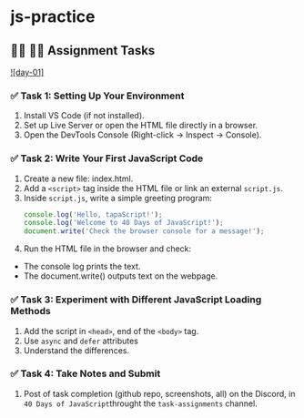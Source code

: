 # js-practice

## **👩‍💻 🧑‍💻 Assignment Tasks**

[![day-01]](https://youtu.be/t8QXF85YovE 'Video')

### ✅ Task 1: Setting Up Your Environment

1. Install VS Code (if not installed).
2. Set up Live Server or open the HTML file directly in a browser.
3. Open the DevTools Console (Right-click → Inspect → Console).

### ✅ Task 2: Write Your First JavaScript Code

1. Create a new file: index.html.
2. Add a `<script>` tag inside the HTML file or link an external `script.js`.
3. Inside `script.js`, write a simple greeting program:
   ```js
   console.log('Hello, tapaScript!');
   console.log('Welcome to 40 Days of JavaScript!');
   document.write('Check the browser console for a message!');
   ```
4. Run the HTML file in the browser and check:

- The console log prints the text.
- The document.write() outputs text on the webpage.

### ✅ Task 3: Experiment with Different JavaScript Loading Methods

1. Add the script in `<head>`, end of the `<body>` tag.
2. Use `async` and `defer` attributes
3. Understand the differences.

### ✅ Task 4: Take Notes and Submit

1. Post of task completion (github repo, screenshots, all) on the Discord, in `40 Days of JavaScript`throught the `task-assignments` channel.

